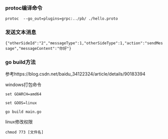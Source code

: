 ### protoc编译命令

`protoc  --go_out=plugins=grpc:../pb/ ./hello.proto
`

### 发送文本消息
`{"otherSideId":"2","messageType":1,"otherSideType":1,"action":"sendMessage","messageContent":"你好"}`

### go build方法
参考https://blog.csdn.net/baidu_34122324/article/details/90183394


windows打包命令
```
set GOARCH=amd64

set GOOS=linux

go build main.go
```
linux修改权限

```
chmod 773 [文件名]
```